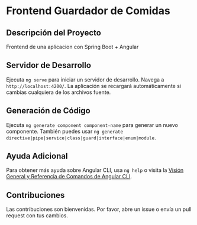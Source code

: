 # Frontend Guardador de Comidas


## Descripción del Proyecto

Frontend de una aplicacion con Spring Boot + Angular

## Servidor de Desarrollo

Ejecuta `ng serve` para iniciar un servidor de desarrollo. Navega a `http://localhost:4200/`. La aplicación se recargará automáticamente si cambias cualquiera de los archivos fuente.

## Generación de Código

Ejecuta `ng generate component component-name` para generar un nuevo componente. También puedes usar `ng generate directive|pipe|service|class|guard|interface|enum|module`.



## Ayuda Adicional

Para obtener más ayuda sobre Angular CLI, usa `ng help` o visita la [Visión General y Referencia de Comandos de Angular CLI](https://angular.dev/tools/cli).


## Contribuciones

Las contribuciones son bienvenidas. Por favor, abre un issue o envía un pull request con tus cambios.

